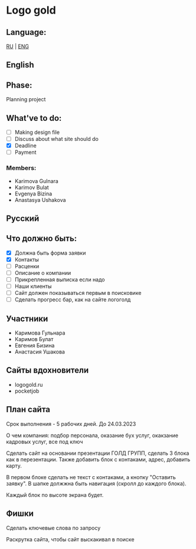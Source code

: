 # Logo gold

## Language:

[RU](#Русский) | [ENG](#English)

## English

## Phase:

Planning project

## What've to do:

- [ ] Making design file
- [ ] Discuss about what site should do
- [x] Deadline
- [ ] Payment

### Members:

- Karimova Gulnara
- Karimov Bulat
- Evgenya Bizina
- Anastasya Ushakova

## Русский

## Что должно быть:

- [x] Должна быть форма заявки
- [x] Контакты
- [ ] Расценки
- [ ] Описание о компании
- [ ] Прикрепленная выписка если надо
- [ ] Наши клиенты
- [ ] Сайт должен показываться первым в поисковике
- [ ] Сделать прогресс бар, как на сайте логоголд

## Участники

- Каримова Гульнара
- Каримов Булат
- Евгения Бизина
- Анастасия Ушакова

## Сайты вдохновители

- logogold.ru
- pocketjob

## План сайта

Срок выполнения - 5 рабочих дней. До 24.03.2023

О чем компания: подбор персонала, оказание бух услуг, окакзание кадровых услуг, все под ключ

Сделать сайт на основании презентации ГОЛД ГРУПП, сделать 3 блока как в перезентации. Также добавить блок с контаками, адрес, добавить карту.

В первом блоке сделать не текст с контаками, а кнопку "Оставить заявку". В шапке должжна быть навигация (скролл до каждого блока).

Каждый блок по высоте экрана будет.

## Фишки

Сделать ключевые слова по запросу

Раскрутка сайта, чтобы сайт выскакивал в поиске
